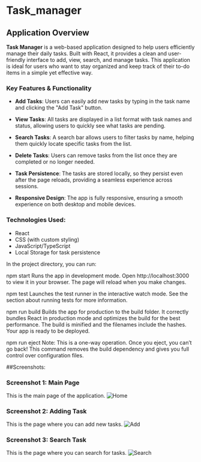 # Task_manager

## Application Overview

**Task Manager** is a web-based application designed to help users efficiently manage their daily tasks. Built with React, it provides a clean and user-friendly interface to add, view, search, and manage tasks. This application is ideal for users who want to stay organized and keep track of their to-do items in a simple yet effective way.

### Key Features & Functionality

- **Add Tasks**: Users can easily add new tasks by typing in the task name and clicking the "Add Task" button.
  
- **View Tasks**: All tasks are displayed in a list format with task names and status, allowing users to quickly see what tasks are pending.

- **Search Tasks**: A search bar allows users to filter tasks by name, helping them quickly locate specific tasks from the list.

- **Delete Tasks**: Users can remove tasks from the list once they are completed or no longer needed.

- **Task Persistence**: The tasks are stored locally, so they persist even after the page reloads, providing a seamless experience across sessions.

- **Responsive Design**: The app is fully responsive, ensuring a smooth experience on both desktop and mobile devices.

### Technologies Used:
- React
- CSS (with custom styling)
- JavaScript/TypeScript
- Local Storage for task persistence


In the project directory, you can run:

npm start
Runs the app in development mode. Open http://localhost:3000 to view it in your browser. The page will reload when you make changes.

npm test
Launches the test runner in the interactive watch mode. See the section about running tests for more information.

npm run build
Builds the app for production to the build folder. It correctly bundles React in production mode and optimizes the build for the best performance. The build is minified and the filenames include the hashes. Your app is ready to be deployed.

npm run eject
Note: This is a one-way operation. Once you eject, you can’t go back! This command removes the build dependency and gives you full control over configuration files.


##Screenshots:

### Screenshot 1: Main Page
This is the main page of the application.
![Home](https://github.com/user-attachments/assets/3eac24f8-46f0-457e-8bc1-ffa55ebdd6a3)


### Screenshot 2: Adding Task
This is the page where you can add new tasks.
![Add](https://github.com/user-attachments/assets/d02abfd8-117d-47b2-ac81-39377f9e49d2)


### Screenshot 3: Search Task
This is the page where you can search for tasks.
![Search](https://github.com/user-attachments/assets/7bc87242-a325-435a-a885-c1ddf17b2669)


